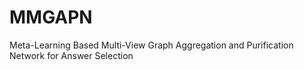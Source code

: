 # MMGAPN
Meta-Learning Based Multi-View Graph Aggregation and Purification Network for Answer Selection
